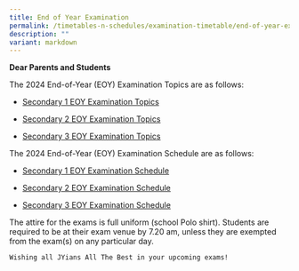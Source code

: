 ```yaml
---
title: End of Year Examination
permalink: /timetables-n-schedules/examination-timetable/end-of-year-examination/
description: ""
variant: markdown
---
```

<p><strong>Dear Parents and Students</strong></p>
<p>The 2024 End-of-Year (EOY) Examination Topics are as follows:</p>
<p></p>

* <p><a href="https://drive.google.com/drive/folders/1j9SCnLnGFqSiTzPECyT7Yi5H_H-Tis7x?usp=sharing">Secondary 1 EOY Examination Topics</a></p>
* <p><a href="https://drive.google.com/file/d/1kLpkA8hE5f81S437KTVD6uFW7L7REmxu/view?usp=sharing">Secondary 2 EOY Examination Topics</a></p>
* <p><a href="https://drive.google.com/file/d/19bItcJd8RSbkG0YMWF2kHUGLvsTDsLSB/view?usp=sharing">Secondary 3 EOY Examination Topics</a></p>


<p>The 2024 End-of-Year (EOY) Examination Schedule are as follows:</p>
<p></p>

* <p><a href="https://drive.google.com/file/d/1MEgmLSXao8sL90PXyxj1HrktJWhX8fHy/view?usp=sharing">Secondary 1 EOY Examination Schedule</a></p>

*  <p><a href="https://drive.google.com/file/d/1wA1ACWHS2FxeqW0AskkpOjTDJ7lJdmYS/view?usp=sharing">Secondary 2 EOY Examination Schedule</a></p>
*  <p><a href="https://drive.google.com/file/d/1Ye88akynYnA43qo0iuGDxB3aFyini5V4/view?usp=sharing">Secondary 3 EOY Examination Schedule</a></p>

<p>
The attire for the exams is full uniform (school Polo shirt). 
Students are required to be at their exam venue by 7.20 am, unless they are exempted from the exam(s) on any particular day. 
	
	Wishing all JYians All The Best in your upcoming exams!
</p>